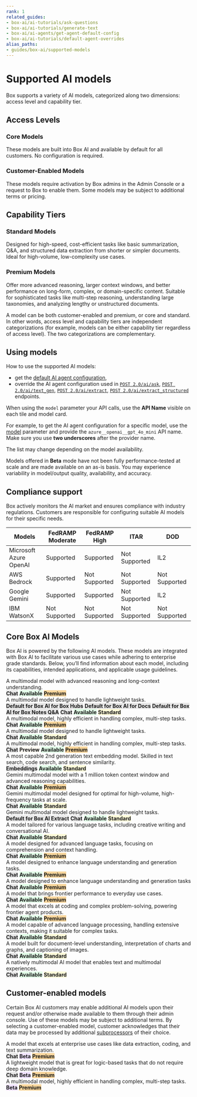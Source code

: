 ```yaml
---
rank: 1
related_guides:
- box-ai/ai-tutorials/ask-questions
- box-ai/ai-tutorials/generate-text
- box-ai/ai-agents/get-agent-default-config
- box-ai/ai-tutorials/default-agent-overrides
alias_paths:
- guides/box-ai/supported-models
---
```

  
# Supported AI models

Box supports a variety of AI models, categorized along two dimensions: access level and capability tier.

## Access Levels

### Core Models 

These models are built into Box AI and available by default for all customers. No configuration is required.

### Customer-Enabled Models

These models require activation by Box admins in the Admin Console or a request to Box to enable them. Some models may be subject to additional terms or pricing.

## Capability Tiers

### Standard Models

Designed for high-speed, cost-efficient tasks like basic summarization, Q&A, and structured data extraction from shorter or simpler documents. Ideal for high-volume, low-complexity use cases.

### Premium Models

Offer more advanced reasoning, larger context windows, and better performance on long-form, complex, or domain-specific content. Suitable for sophisticated tasks like multi-step reasoning, understanding large taxonomies, and analyzing lengthy or unstructured documents.

<Message type='notice'>
A model can be both customer-enabled and premium, or core and standard. In other words, access level and capability tiers are independent categorizations (for example, models can be either capability tier regardless of access level). The two categorizations are complementary.
</Message>

## Using models

How to use the supported AI models:

- get the [default AI agent configuration][agent],
- override the AI agent configuration used in [`POST 2.0/ai/ask`][ask], [`POST 2.0/ai/text_gen`][text-gen], [`POST 2.0/ai/extract`][extract], [`POST 2.0/ai/extract_structured`][extract-structured] endpoints.

When using the `model` parameter your API calls, use the **API Name** visible on each tile and model card.

For example, to get the AI agent configuration for a specific model, use the [model][ai-model] parameter and provide the `azure__openai__gpt_4o_mini` API name. Make sure you use **two underscores** after the provider name.

<Message type='notice'>
The list may change depending on the model availability.

Models offered in **Beta** mode have not been fully performance-tested at scale and are made available on an as-is basis. You may experience variability in model/output quality, availability, and accuracy.
</Message>

## Compliance support

Box actively monitors the AI market and ensures compliance with industry regulations. Customers are responsible for configuring suitable AI models for their specific needs.

| Models | FedRAMP Moderate | FedRAMP High | ITAR	| DOD |
| ------ | ---------------- | ------------ | ---- | --- |
| Microsoft Azure OpenAI | Supported | Supported | Not Supported | IL2 |
| AWS Bedrock | Supported | Not Supported | Not Supported | Not Supported |
| Google Gemini	| Supported |	Supported |	Not Supported |	IL2 |
| IBM WatsonX |	Not Supported |	Not Supported |	Not Supported |	Not Supported |

## Core Box AI Models

Box AI is powered by the following AI models. These models are integrated with Box AI to facilitate various use cases while adhering to enterprise grade standards. Below, you’ll find information about each model, including its capabilities, intended applications, and applicable usage guidelines.

<TileGrid rows="2">
    <Tile type="gpt" title="openai__gpt_5_reasoning_alpha" href="/guides/box-ai/ai-models/openai-gpt-5-reasoning-alpha-model-card">
			A multimodal model with advanced reasoning and long-context understanding.
   		<div>
   			<strong style="background-color: #e8e8e8">Chat</strong>
				<strong style="background-color: #e1ffe7">Available</strong>
				<strong style="background-color: #f8d59b">Premium</strong>
			</div>
		</Tile>
		<Tile type="gpt" title="azure__openai__gpt_4_1_mini" href="/guides/box-ai/ai-models/azure-openai-gpt-4-1-mini-model-card">
			A multimodal model designed to handle lightweight tasks.
			<div>
				<strong style="background-color: #e8e8e8">Default for Box AI for Box Hubs</strong>
				<strong style="background-color: #e8e8e8">Default for Box AI for Docs</strong>
				<strong style="background-color: #e8e8e8">Default for Box AI for Box Notes Q&A</strong>
				<strong style="background-color: #e8e8e8">Chat</strong>
				<strong style="background-color: #e1ffe7">Available</strong>
				<strong style="background-color: #fdfad8">Standard</strong>
			</div>
		</Tile>
		<Tile type="gpt" title="azure__openai__gpt_4_1" href="/guides/box-ai/ai-models/azure-openai-gpt-4-1-model-card">
			A multimodal model, highly efficient in handling complex, multi-step tasks.
   		<div>
   			<strong style="background-color: #e8e8e8">Chat</strong>
				<strong style="background-color: #e1ffe7">Available</strong>
				<strong style="background-color: #f8d59b">Premium</strong>
			</div>
		</Tile>
		<Tile type="gpt" title="azure__openai__gpt_4o_mini" href="/guides/box-ai/ai-models/azure-openai-gpt-4o-mini-model-card">
			A multimodal model designed to handle lightweight tasks.
			<div>
				<strong style="background-color: #e8e8e8">Chat</strong>
				<strong style="background-color: #e1ffe7">Available</strong>
				<strong style="background-color: #fdfad8">Standard</strong>
			</div>
		</Tile>
		<Tile type="gpt" title="azure__openai__gpt_4o" href="/guides/box-ai/ai-models/azure-openai-gpt-4o-model-card">
			A multimodal model, highly efficient in handling complex, multi-step tasks.
			<div>
				<strong style="background-color: #e8e8e8">Chat</strong>
				<strong style="background-color: #fffbf3">Preview</strong>
				<strong style="background-color: #e1ffe7">Available</strong>
				<strong style="background-color: #f8d59b">Premium</strong>
			</div>
		</Tile>
		<Tile type="gpt" title="azure__openai__text_embedding_ada_002" href="/guides/box-ai/ai-models/azure-text-embedding-ada-002-model-card">
			A most capable 2nd generation text embedding model. Skilled in text search, code search, and sentence similarity.
			<div>
				<strong style="background-color: #e8e8e8">Embeddings</strong>
				<strong style="background-color: #e1ffe7">Available</strong>
				<strong style="background-color: #fdfad8">Standard</strong>
			</div>
		</Tile>
		<Tile type="gemini" title="google__gemini_2_5_pro" href="/guides/box-ai/ai-models/google-gemini-2-5-pro-model-card">
		Gemini multimodal model with a 1 million token context window and advanced reasoning capabilities.
			<div>
				<strong style="background-color: #e8e8e8">Chat</strong>
				<strong style="background-color: #e1ffe7">Available</strong>
				<strong style="background-color: #f8d59b">Premium</strong>
			</div>
		</Tile>
	<Tile type="gemini" title="google__gemini_2_0_flash_001" href="/guides/box-ai/ai-models/google-gemini-2-0-flash-001-model-card">
		Gemini multimodal model designed for optimal for high-volume, high-frequency tasks at scale.
		<div>
		<strong style="background-color: #e8e8e8">Chat</strong>
		<strong style="background-color: #e1ffe7">Available</strong>
		<strong style="background-color: #fdfad8">Standard</strong>
		</div>
	</Tile>
	<Tile type="gemini" title="google__gemini_2_0_flash_lite_preview" href="/guides/box-ai/ai-models/google-gemini-2-0-flash-lite-preview-02-05">
			Gemini multimodal model designed to handle lightweight tasks.
			<div>
				<strong style="background-color: #e8e8e8">Default for Box AI Extract</strong>
				<strong style="background-color: #e8e8e8">Chat</strong>
				<strong style="background-color: #e1ffe7">Available</strong>
				<strong style="background-color: #fdfad8">Standard</strong>
				</div>
		</Tile>
		<Tile type="model" title="aws__claude_3_haiku" href="/guides/box-ai/ai-models/aws-claude-3-haiku-model-card">
			A model tailored for various language tasks, including creative writing and conversational AI.
			<div>
				<strong style="background-color: #e8e8e8">Chat</strong>
				<strong style="background-color: #e1ffe7">Available</strong>
				<strong style="background-color: #fdfad8">Standard</strong>
			</div>
		</Tile>
		<Tile type="model" title="aws__claude_3_sonnet" href="/guides/box-ai/ai-models/aws-claude-3-sonnet-model-card">
			A model designed for advanced language tasks, focusing on comprehension and context handling.
			<div>
				<strong style="background-color: #e8e8e8">Chat</strong>
				<strong style="background-color: #e1ffe7">Available</strong>
				<strong style="background-color: #f8d59b">Premium</strong>
			</div>
		</Tile>
		<Tile type="model" title="aws__claude_3_5_sonnet" href="/guides/box-ai/ai-models/aws-claude-3-5-sonnet-model-card">
			A model designed to enhance language understanding and generation tasks.
			<div>
				<strong style="background-color: #e8e8e8">Chat</strong>
				<strong style="background-color: #e1ffe7">Available</strong>
				<strong style="background-color: #f8d59b">Premium</strong>
			</div>
		</Tile>
		<Tile type="model" title="aws__claude_3_7_sonnet" href="/guides/box-ai/ai-models/aws-claude-3-7-sonnet-model-card">
			A model designed to enhance language understanding and generation tasks
			<div>
				<strong style="background-color: #e8e8e8">Chat</strong>
				<strong style="background-color: #e1ffe7">Available</strong>
				<strong style="background-color: #f8d59b">Premium</strong>
			</div>
		</Tile>
		<Tile type="model" title="aws__claude_4_sonnet" href="/guides/box-ai/ai-models/aws-claude-4-sonnet-model-card">
			A model that brings frontier performance to everyday use cases.
			<div>
				<strong style="background-color: #e8e8e8">Chat</strong>
				<strong style="background-color: #e1ffe7">Available</strong>
				<strong style="background-color: #f8d59b">Premium</strong>
			</div>
		</Tile>
		<Tile type="model" title="aws__claude_4_opus" href="/guides/box-ai/ai-models/aws-claude-4-opus-model-card">
				A model that excels at coding and complex problem-solving, powering frontier agent products.
			<div>
				<strong style="background-color: #e8e8e8">Chat</strong>
				<strong style="background-color: #e1ffe7">Available</strong>
				<strong style="background-color: #f8d59b">Premium</strong>
			</div>
		</Tile>
		<Tile type="model" title="aws__titan_text_lite" href="/guides/box-ai/ai-models/aws-titan-text-lite-model-card">
			A model capable of advanced language processing, handling extensive contexts, making it suitable for complex tasks.
			<div>
				<strong style="background-color: #e8e8e8">Chat</strong>
				<strong style="background-color: #e1ffe7">Available</strong>
				<strong style="background-color: #fdfad8">Standard</strong>
			</div>
		</Tile>
		<Tile type="model" title="ibm__llama_3_2_90b_vision_instruct" href="/guides/box-ai/ai-models/ibm-llama-3-2-90b-vision-instruct-model-card">
			A model built for document-level understanding, interpretation of charts and graphs, and captioning of images.
			<div>
				<strong style="background-color: #e8e8e8">Chat</strong>
				<strong style="background-color: #e1ffe7">Available</strong>
				<strong style="background-color: #fdfad8">Standard</strong>
			</div>
		</Tile>
		<Tile type="model" title="ibm__llama_4_scout" href="/guides/box-ai/ai-models/ibm-llama-4-scout-model-card">
			A natively multimodal AI model that enables text and multimodal experiences.
			<div>
				<strong style="background-color: #e8e8e8">Chat</strong>
				<strong style="background-color: #e1ffe7">Available</strong>
				<strong style="background-color: #fdfad8">Standard</strong>
			</div>
		</Tile>
</TileGrid>

## Customer-enabled models

Certain Box AI customers may enable additional AI models upon their request and/or otherwise made available to them through their admin console. Use of these models may be subject to additional terms. By selecting a customer-enabled model, customer acknowledges that their data may be processed by additional [subprocessors][subprocessors] of their choice.

<TileGrid rows="2">
		<Tile type="model" title="xai__grok_3_beta" href="/guides/box-ai/ai-models/xai-grok-3-beta-model-card">
			A model that excels at enterprise use cases like data extraction, coding, and text summarization.
			<div>
				<strong style="background-color: #e8e8e8">Chat</strong>
				<strong style="background-color: #f0e2ff">Beta</strong>
				<strong style="background-color: #f8d59b">Premium</strong>
			</div>
		</Tile>
		<Tile type="model" title="xai__grok_3_mini_reasoning_beta" href="/guides/box-ai/ai-models/xai-grok-3-mini-beta-model-card">
			A lightweight model that is great for logic-based tasks that do not require deep domain knowledge.
			<div>
				<strong style="background-color: #e8e8e8">Chat</strong>
				<strong style="background-color: #f0e2ff">Beta</strong>
				<strong style="background-color: #f8d59b">Premium</strong>
			</div>
		</Tile>
		<Tile type="gpt" title="openai__gpt_o3" href="/guides/box-ai/ai-models/openai-gpt-o3-model-card">
			A multimodal model, highly efficient in handling complex, multi-step tasks.
			<div>
				<strong style="background-color: #f0e2ff">Beta</strong>
				<strong style="background-color: #f8d59b">Premium</strong>
			</div>
		</Tile>
</TileGrid>

[ask]: e://post_ai_ask
[text-gen]: e://post_ai_text_gen
[extract]: e://post_ai_extract
[extract-structured]: e://post_ai_extract_structured
[agent]: e://get_ai_agent_default
[azure-ai-mini-4o-model]: https://learn.microsoft.com/en-us/azure/ai-services/openai/concepts/models?tabs=python-secure#gpt-4o-and-gpt-4-turbo
[vertex-ai-model]: https://cloud.google.com/vertex-ai/generative-ai/docs/learn/models#models
[vertex-ai-gemini-models]: https://cloud.google.com/vertex-ai/generative-ai/docs/learn/models#gemini-models
[vertex-text-models]: https://cloud.google.com/vertex-ai/generative-ai/docs/model-reference/text
[azure-ai-embeddings]: https://learn.microsoft.com/en-us/azure/ai-services/openai/concepts/models#embeddings
[ai-model]: e://get-ai-agent-default#param-model
[aws-claude]: https://aws.amazon.com/bedrock/claude/
[aws-titan]: https://aws.amazon.com/bedrock/titan/
[subprocessors]: https://www.box.com/legal/subprocessors
